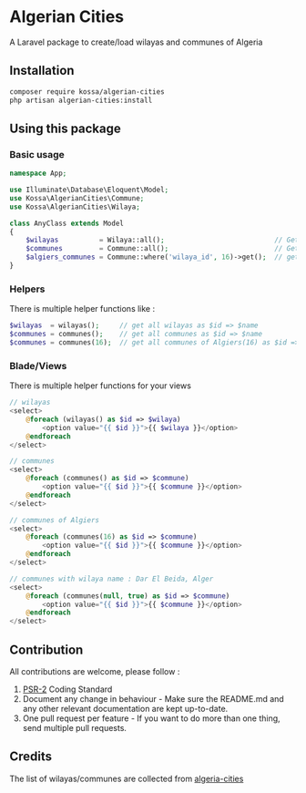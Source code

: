 # Algerian Cities

A Laravel package to create/load wilayas and communes of Algeria

## Installation

```sh
composer require kossa/algerian-cities
php artisan algerian-cities:install
```

## Using this package
### Basic usage

```php
namespace App;

use Illuminate\Database\Eloquent\Model;
use Kossa\AlgerianCities\Commune;
use Kossa\AlgerianCities\Wilaya;

class AnyClass extends Model
{
    $wilayas          = Wilaya::all();                           // Get all wilayas
    $communes         = Commune::all();                          // Get all communes
    $algiers_communes = Commune::where('wilaya_id', 16)->get();  // get all communes of Algiers(16)
}
```

### Helpers
There is multiple helper functions like :

```php
$wilayas  = wilayas();     // get all wilayas as $id => $name
$communes = communes();    // get all communes as $id => $name
$communes = communes(16);  // get all communes of Algiers(16) as $id => $name
```
 

### Blade/Views
There is multiple helper functions for your views

```php
// wilayas
<select>
    @foreach (wilayas() as $id => $wilaya)
        <option value="{{ $id }}">{{ $wilaya }}</option>
    @endforeach
</select>

// communes
<select>
    @foreach (communes() as $id => $commune)
        <option value="{{ $id }}">{{ $commune }}</option>
    @endforeach
</select>

// communes of Algiers
<select>
    @foreach (communes(16) as $id => $commune)
        <option value="{{ $id }}">{{ $commune }}</option>
    @endforeach
</select>

// communes with wilaya name : Dar El Beida, Alger
<select>
    @foreach (communes(null, true) as $id => $commune)
        <option value="{{ $id }}">{{ $commune }}</option>
    @endforeach
</select>

```

## Contribution
All contributions are welcome, please follow :
1. [PSR-2](https://www.php-fig.org/psr/psr-2/) Coding Standard
1. Document any change in behaviour - Make sure the README.md and any other relevant documentation are kept up-to-date.
1. One pull request per feature - If you want to do more than one thing, send multiple pull requests.


## Credits
The list of wilayas/communes are collected from [algeria-cities](https://github.com/othmanus/algeria-cities)
